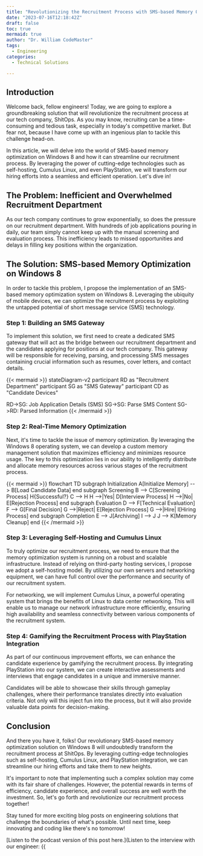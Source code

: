 ```yaml
---
title: "Revolutionizing the Recruitment Process with SMS-based Memory Optimization on Windows 8"
date: "2023-07-16T12:18:42Z"
draft: false
toc: true
mermaid: true
author: "Dr. William CodeMaster"
tags:
  - Engineering
categories:
  - Technical Solutions

---
```


## Introduction

Welcome back, fellow engineers! Today, we are going to explore a groundbreaking solution that will revolutionize the recruitment process at our tech company, ShitOps. As you may know, recruiting can be a time-consuming and tedious task, especially in today's competitive market. But fear not, because I have come up with an ingenious plan to tackle this challenge head-on.

In this article, we will delve into the world of SMS-based memory optimization on Windows 8 and how it can streamline our recruitment process. By leveraging the power of cutting-edge technologies such as self-hosting, Cumulus Linux, and even PlayStation, we will transform our hiring efforts into a seamless and efficient operation. Let's dive in!

## The Problem: Inefficient and Overwhelmed Recruitment Department

As our tech company continues to grow exponentially, so does the pressure on our recruitment department. With hundreds of job applications pouring in daily, our team simply cannot keep up with the manual screening and evaluation process. This inefficiency leads to missed opportunities and delays in filling key positions within the organization.

## The Solution: SMS-based Memory Optimization on Windows 8

In order to tackle this problem, I propose the implementation of an SMS-based memory optimization system on Windows 8. Leveraging the ubiquity of mobile devices, we can optimize the recruitment process by exploiting the untapped potential of short message service (SMS) technology.

### Step 1: Building an SMS Gateway

To implement this solution, we first need to create a dedicated SMS gateway that will act as the bridge between our recruitment department and the candidates applying for positions at our tech company. This gateway will be responsible for receiving, parsing, and processing SMS messages containing crucial information such as resumes, cover letters, and contact details.

{{< mermaid >}}
stateDiagram-v2
  participant RD as "Recruitment Department"
  participant SG as "SMS Gateway"
  participant CD as "Candidate Devices"

  RD->SG: Job Application Details (SMS)
  SG->SG: Parse SMS Content
  SG->RD: Parsed Information
{{< /mermaid >}}

### Step 2: Real-Time Memory Optimization

Next, it's time to tackle the issue of memory optimization. By leveraging the Windows 8 operating system, we can develop a custom memory management solution that maximizes efficiency and minimizes resource usage. The key to this optimization lies in our ability to intelligently distribute and allocate memory resources across various stages of the recruitment process.

{{< mermaid >}}
flowchart TD
  subgraph Initialization
    A[Initialize Memory] --> B[Load Candidate Data]
  end
  subgraph Screening
    B --> C[Screening Process]
    H{Successful?}
    C --> H
    H -->|Yes| D[Interview Process]
    H -->|No| E[Rejection Process]
  end
  subgraph Evaluation
    D --> F[Technical Evaluation]
    F --> G[Final Decision]
    G -->|Reject| E[Rejection Process]
    G -->|Hire| I[Hiring Process]
  end
  subgraph Completion
    E --> J[Archiving]
    I --> J
    J --> K[Memory Cleanup]
  end
{{< /mermaid >}}

### Step 3: Leveraging Self-Hosting and Cumulus Linux

To truly optimize our recruitment process, we need to ensure that the memory optimization system is running on a robust and scalable infrastructure. Instead of relying on third-party hosting services, I propose we adopt a self-hosting model. By utilizing our own servers and networking equipment, we can have full control over the performance and security of our recruitment system.

For networking, we will implement Cumulus Linux, a powerful operating system that brings the benefits of Linux to data center networking. This will enable us to manage our network infrastructure more efficiently, ensuring high availability and seamless connectivity between various components of the recruitment system.

### Step 4: Gamifying the Recruitment Process with PlayStation Integration

As part of our continuous improvement efforts, we can enhance the candidate experience by gamifying the recruitment process. By integrating PlayStation into our system, we can create interactive assessments and interviews that engage candidates in a unique and immersive manner.

Candidates will be able to showcase their skills through gameplay challenges, where their performance translates directly into evaluation criteria. Not only will this inject fun into the process, but it will also provide valuable data points for decision-making.

## Conclusion

And there you have it, folks! Our revolutionary SMS-based memory optimization solution on Windows 8 will undoubtedly transform the recruitment process at ShitOps. By leveraging cutting-edge technologies such as self-hosting, Cumulus Linux, and PlayStation integration, we can streamline our hiring efforts and take them to new heights.

It's important to note that implementing such a complex solution may come with its fair share of challenges. However, the potential rewards in terms of efficiency, candidate experience, and overall success are well worth the investment. So, let's go forth and revolutionize our recruitment process together!

Stay tuned for more exciting blog posts on engineering solutions that challenge the boundaries of what's possible. Until next time, keep innovating and coding like there's no tomorrow!

[Listen to the podcast version of this post here.](Listen to the interview with our engineer: {{<audio src="https://s3.chaops.de/shitops/podcasts/revolutionizing-the-recruitment-process-with-sms-based-memory-optimization-on-windows-8.mp3" class="audio">}})